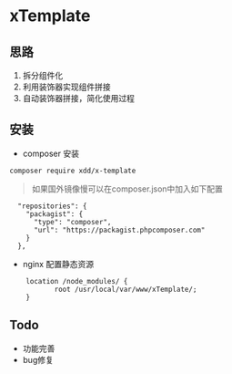 # xTemplate
## 思路
1. 拆分组件化
2. 利用装饰器实现组件拼接
3. 自动装饰器拼接，简化使用过程
## 安装
* composer 安装
```
composer require xdd/x-template
```
> 如果国外镜像慢可以在composer.json中加入如下配置
```
  "repositories": {
    "packagist": {
      "type": "composer",
      "url": "https://packagist.phpcomposer.com"
    }
  },
```
* nginx 配置静态资源
```
    location /node_modules/ {
           root /usr/local/var/www/xTemplate/;
    }
```
## Todo
* 功能完善
* bug修复